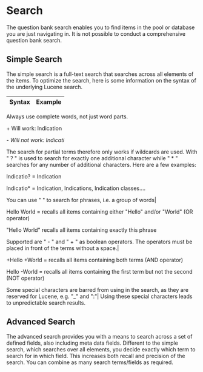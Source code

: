 # Search

The question bank search enables you to find items in the pool or database you are just navigating in. It is not possible to conduct a comprehensive question bank search.

## Simple Search

The simple search is a full-text search that searches across all elements of the items. To optimize the search, here is some information on the syntax of the underlying Lucene search.

Syntax| Example  
---|---  
Always use complete words, not just word parts.

\+ Will work: Indication

 _-  Will not work: Indicati_  
  
The search for partial terms therefore only works if wildcards are used. With " ? " is used to search for exactly one additional character while " * " searches for any number of additional characters. Here are a few examples:

Indicatio? = Indication

Indicatio* = Indication, Indications, Indication classes....
  
You can use " " to search for phrases, i.e. a group of words|

Hello World = recalls all items containing either "Hello" and/or "World" (OR operator)

"Hello World" recalls all items containing exactly this phrase  
  
Supported are  " - " and " + " as boolean operators. The operators must be
placed in front of the terms without a space.|

+Hello +World = recalls all items containing both terms (AND operator)

Hello -World = recalls all items containing the first term but not the second (NOT operator)  
  
Some special characters are barred from using in the search, as they are reserved for Lucene, e.g. "_" and ":"| Using these special characters leads to unpredictable search results.  
  
## Advanced Search

The advanced search provides you with a means to search across a set of defined fields, also including meta data fields. Different to the simple search, which searches over all elements, you decide exactly which term to search for in which field. This increases both recall and precision of the search. You can combine as many search terms/fields as required.

